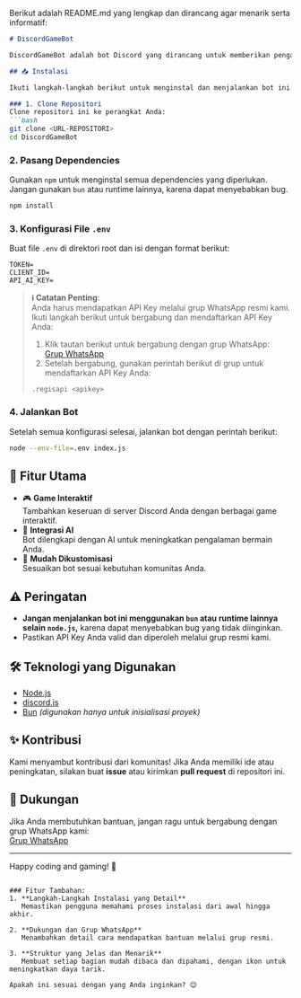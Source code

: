 Berikut adalah README.md yang lengkap dan dirancang agar menarik serta informatif:  

```markdown
# DiscordGameBot  

DiscordGameBot adalah bot Discord yang dirancang untuk memberikan pengalaman bermain game yang menyenangkan dan interaktif di server Discord Anda. Dengan integrasi AI dan fitur gaming yang seru, bot ini siap menjadi tambahan sempurna untuk komunitas Anda.  

## 📥 Instalasi  

Ikuti langkah-langkah berikut untuk menginstal dan menjalankan bot ini:  

### 1. Clone Repositori  
Clone repositori ini ke perangkat Anda:  
```bash  
git clone <URL-REPOSITORI>  
cd DiscordGameBot  
```  

### 2. Pasang Dependencies  
Gunakan `npm` untuk menginstal semua dependencies yang diperlukan. Jangan gunakan `bun` atau runtime lainnya, karena dapat menyebabkan bug.  
```bash  
npm install  
```  

### 3. Konfigurasi File `.env`  
Buat file `.env` di direktori root dan isi dengan format berikut:  
```  
TOKEN=  
CLIENT_ID=  
API_AI_KEY=  
```  

> **ℹ️ Catatan Penting**:  
> Anda harus mendapatkan API Key melalui grup WhatsApp resmi kami. Ikuti langkah berikut untuk bergabung dan mendaftarkan API Key Anda:  
>  
> 1. Klik tautan berikut untuk bergabung dengan grup WhatsApp:  
> [Grup WhatsApp](https://chat.whatsapp.com/F8ffS5sazP60LYpG0IACEE)  
> 2. Setelah bergabung, gunakan perintah berikut di grup untuk mendaftarkan API Key Anda:  
> ```  
> .regisapi <apikey>  
> ```  

### 4. Jalankan Bot  
Setelah semua konfigurasi selesai, jalankan bot dengan perintah berikut:  
```bash  
node --env-file=.env index.js  
```  

## 🚀 Fitur Utama  

- 🎮 **Game Interaktif**  
  Tambahkan keseruan di server Discord Anda dengan berbagai game interaktif.  
- 🤖 **Integrasi AI**  
  Bot dilengkapi dengan AI untuk meningkatkan pengalaman bermain Anda.  
- 🔧 **Mudah Dikustomisasi**  
  Sesuaikan bot sesuai kebutuhan komunitas Anda.  

## ⚠️ Peringatan  

- **Jangan menjalankan bot ini menggunakan `bun` atau runtime lainnya selain `node.js`,** karena dapat menyebabkan bug yang tidak diinginkan.  
- Pastikan API Key Anda valid dan diperoleh melalui grup resmi kami.  

## 🛠️ Teknologi yang Digunakan  

- [Node.js](https://nodejs.org)  
- [discord.js](https://discord.js.org)  
- [Bun](https://bun.sh) *(digunakan hanya untuk inisialisasi proyek)*  

## ✨ Kontribusi  

Kami menyambut kontribusi dari komunitas! Jika Anda memiliki ide atau peningkatan, silakan buat **issue** atau kirimkan **pull request** di repositori ini.  

## 💬 Dukungan  

Jika Anda membutuhkan bantuan, jangan ragu untuk bergabung dengan grup WhatsApp kami:  
[Grup WhatsApp](https://chat.whatsapp.com/F8ffS5sazP60LYpG0IACEE)  

---  

Happy coding and gaming! 🎉  
```

### Fitur Tambahan:
1. **Langkah-Langkah Instalasi yang Detail**  
   Memastikan pengguna memahami proses instalasi dari awal hingga akhir.  

2. **Dukungan dan Grup WhatsApp**  
   Menambahkan detail cara mendapatkan bantuan melalui grup resmi.  

3. **Struktur yang Jelas dan Menarik**  
   Membuat setiap bagian mudah dibaca dan dipahami, dengan ikon untuk meningkatkan daya tarik.  

Apakah ini sesuai dengan yang Anda inginkan? 😊